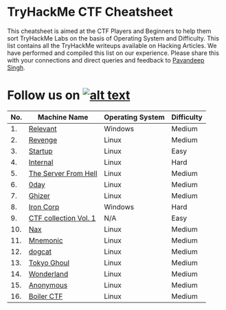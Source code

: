 # TryHackMe CTF Cheatsheet

This cheatsheet is aimed at the CTF Players and Beginners to help them sort TryHackMe Labs on the basis of Operating System and Difficulty. This list contains all the TryHackMe writeups available on Hacking Articles. We have performed and compiled this list on our experience. Please share this with your connections and direct queries and feedback to [Pavandeep Singh](https://twitter.com/pavan2318).


[1.1]: http://i.imgur.com/tXSoThF.png
[1]: http://www.twitter.com/hackinarticles
# Follow us on [![alt text][1.1]][1]


| No. | Machine Name | Operating System | Difficulty |
|-----|--------------|------------------|------------------|
| 1.	| [Relevant](https://www.hackingarticles.in/relevant-tryhackme-walkthrough/)|Windows|Medium|
| 2.	| [Revenge](https://www.hackingarticles.in/revenge-tryhackme-walkthrough/)|Linux|Medium|
| 3.	| [Startup](https://www.hackingarticles.in/startup-tryhackme-walkthrough/)|Linux|Easy|
| 4.	| [Internal ](https://www.hackingarticles.in/internal-tryhackme-walkthrough/)|Linux|Hard|
| 5.	| [The Server From Hell](https://www.hackingarticles.in/the-server-from-hell-tryhackme-walkthrough/)|Linux|Medium|
| 6.	| [0day](https://www.hackingarticles.in/0day-tryhackme-walkthrough/)|Linux|Medium|
| 7.	| [Ghizer](https://www.hackingarticles.in/ghizer-tryhackme-walkthrough/)|Linux|Medium|
| 8.	| [Iron Corp](https://www.hackingarticles.in/iron-corp-tryhackme-walkthrough/)|Windows|Hard|
| 9.	| [CTF collection Vol. 1](https://www.hackingarticles.in/ctf-collection-vol-1-tryhackme-walkthrough/)|N/A|Easy|
| 10.	| [Nax](https://www.hackingarticles.in/nax-tryhackme-walkthrough/)|Linux|Medium|
| 11.	| [Mnemonic](https://www.hackingarticles.in/mnemonic-tryhackme-walkthrough/)|Linux|Medium|
| 12.	| [dogcat](https://www.hackingarticles.in/dogcat-tryhackme-walkthrough/)|Linux|Medium|
| 13.	| [Tokyo Ghoul](https://www.hackingarticles.in/tokyo-ghoul-tryhackme-walkthrough/)|Linux|Medium|
| 14.	| [Wonderland](https://www.hackingarticles.in/wonderland-tryhackme-walkthrough/)|Linux|Medium|
| 15.	| [Anonymous](https://www.hackingarticles.in/anonymous-tryhackme-walkthrough/)|Linux|Medium|
| 16.	| [Boiler CTF](https://www.hackingarticles.in/boiler-ctf-tryhackme-walkthrough/)|Linux|Medium|
